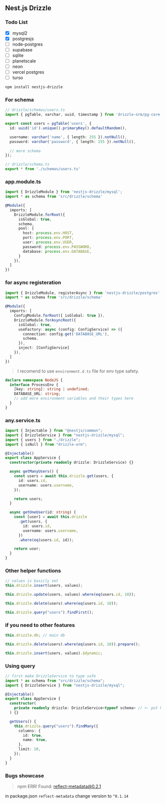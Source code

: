 ## Nest.js Drizzle

### Todo List

- [x] mysql2
- [x] postgresjs
- [ ] node-postgres
- [ ] supabase
- [ ] sqlite
- [ ] planetscale
- [ ] neon
- [ ] vercel postgres
- [ ] turso

```bash
npm install nestjs-drizzle
```

### For schema
```ts
// drizzle/schemas/users.ts
import { pgTable, varchar, uuid, timestamp } from 'drizzle-orm/pg-core';

export const users = pgTable('users', {
  id: uuid('id').unique().primaryKey().defaultRandom(),

  username: varchar('name', { length: 255 }).notNull(),
  password: varchar('password', { length: 255 }).notNull(),
  
  // more schema
});

// drizzle/schema.ts 
export * from './schemas/users.ts'
```

### app.module.ts

```ts
import { DrizzleModule } from 'nestjs-drizzle/mysql';
import * as schema from 'src/drizzle/schema'

@Module({
  imports: [
    DrizzleModule.forRoot({
      isGlobal: true,
      schema,
      pool: {
        host: process.env.HOST,
        port: process.env.PORT,
        user: process.env.USER,
        password: process.env.PASSWORD,
        database: process.env.DATABASE,
      }
    }),
  ]
})
```

### for async registeration

```ts
import { DrizzleModule, registerAsync } from 'nestjs-drizzle/postgres';
import * as schema from 'src/drizzle/schema'

@Module({
  imports: [
    ConfigModule.forRoot({ isGlobal: true }),
    DrizzleModule.forAsyncRoot({
      isGlobal: true,
      useFactory: async (config: ConfigService) => ({
        connection: config.get('DATABASE_URL'),
        schema,
      }),
      inject: [ConfigService]
    }),
  ]
})
```

> I recomend to use `environment.d.ts` file for env type safety.

```ts
declare namespace NodeJS {
  interface ProcessEnv {
    [key: string]: string | undefined;
    DATABASE_URL: string;
    // add more environment variables and their types here
  }
}
```

### any.service.ts

```ts
import { Injectable } from "@nestjs/common";
import { DrizzleService } from "nestjs-drizzle/mysql";
import { users } from "./drizzle";
import { isNull } from "drizzle-orm";

@Injectable()
export class AppService {
  constructor(private readonly drizzle: DrizzleService) {}

  async getManyUsers() {
    const users = await this.drizzle.get(users, {
      id: users.id,
      username: users.username,
    });

    return users;
  }

  async getOneUser(id: string) {
    const [user] = await this.drizzle
      .get(users, {
        id: users.id,
        username: users.username,
      })
      .where(eq(users.id, id));

    return user;
  }
}
```

### Other helper functions

```ts
// values is basicly set
this.drizzle.insert(users, values);

this.drizzle.update(users, values).where(eq(users.id, 10));

this.drizzle.delete(users).where(eq(users.id, 10));

this.drizzle.query("users").findFirst();
```

### if you need to other features

```ts
this.drizzle.db; // main db

this.drizzle.delete(users).where(eq(users.id, 10)).prepare();

this.drizzle.insert(users, values).$dynamic;
```

### Using query

```ts
// first make DrizzleService to type safe
import * as schema from "src/drizzle/schema";
import { DrizzleService } from "nestjs-drizzle/mysql";

@Injectable()
export class AppService {
  constructor(
    private readonly drizzle: DrizzleService<typeof schema> // <- put here <typeof schema>
  ) {}

  getUsers() {
    this.drizzle.query("users").findMany({
      columns: {
        id: true,
        name: true,
      },
      limit: 10,
    });
  }
}
```

### Bugs showcase

> npm ERR! Found: reflect-metadata@0.2.1

in package.json `reflect-metadata` change version to `^0.1.14`
